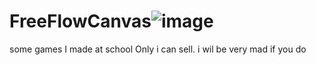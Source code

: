 # FreeFlowCanvas![image](https://github.com/grillandlangurlabs/FreeFlowCanvas/assets/161650410/4426e5bd-6f64-4891-964f-7260adfcbbd4)
some games I made at school
Only i can sell.
i wil be very mad if you do
